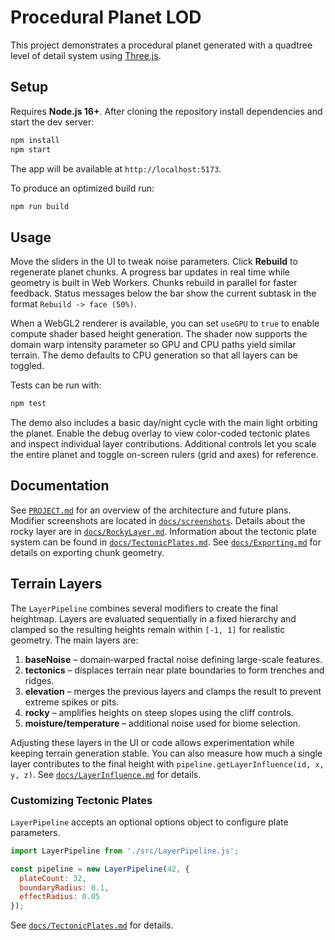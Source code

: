 # Procedural Planet LOD

This project demonstrates a procedural planet generated with a quadtree level of detail system using [Three.js](https://threejs.org/).

## Setup

Requires **Node.js 16+**. After cloning the repository install dependencies and start the dev server:

```bash
npm install
npm start
```

The app will be available at `http://localhost:5173`.

To produce an optimized build run:

```bash
npm run build
```

## Usage


Move the sliders in the UI to tweak noise parameters. Click **Rebuild** to regenerate planet chunks. A progress bar updates in real time while geometry is built in Web Workers. Chunks rebuild in parallel for faster feedback. Status messages below the bar show the current subtask in the format `Rebuild -> face (50%)`.

When a WebGL2 renderer is available, you can set `useGPU` to `true` to enable compute shader based height generation. The shader now supports the domain warp intensity parameter so GPU and CPU paths yield similar terrain. The demo defaults to CPU generation so that all layers can be toggled.

Tests can be run with:


```bash
npm test
```

The demo also includes a basic day/night cycle with the main light orbiting the planet. Enable the debug overlay to view color-coded tectonic plates and inspect individual layer contributions.
Additional controls let you scale the entire planet and toggle on-screen rulers (grid and axes) for reference.


## Documentation

See [`PROJECT.md`](PROJECT.md) for an overview of the architecture and future plans. Modifier screenshots are located in [`docs/screenshots`](docs/screenshots). Details about the rocky layer are in [`docs/RockyLayer.md`](docs/RockyLayer.md). Information about the tectonic plate system can be found in [`docs/TectonicPlates.md`](docs/TectonicPlates.md). See [`docs/Exporting.md`](docs/Exporting.md) for details on exporting chunk geometry.

## Terrain Layers

The `LayerPipeline` combines several modifiers to create the final heightmap. Layers
are evaluated sequentially in a fixed hierarchy and clamped so the resulting heights remain within `[-1, 1]`
for realistic geometry. The main layers are:

1. **baseNoise** – domain‑warped fractal noise defining large-scale features.
2. **tectonics** – displaces terrain near plate boundaries to form trenches and ridges.
3. **elevation** – merges the previous layers and clamps the result to prevent
   extreme spikes or pits.
4. **rocky** – amplifies heights on steep slopes using the cliff controls.
5. **moisture/temperature** – additional noise used for biome selection.

Adjusting these layers in the UI or code allows experimentation while keeping
terrain generation stable.
You can also measure how much a single layer contributes to the final height
with `pipeline.getLayerInfluence(id, x, y, z)`. See
[`docs/LayerInfluence.md`](docs/LayerInfluence.md) for details.

### Customizing Tectonic Plates

`LayerPipeline` accepts an optional options object to configure plate parameters.

```js
import LayerPipeline from './src/LayerPipeline.js';

const pipeline = new LayerPipeline(42, {
  plateCount: 32,
  boundaryRadius: 0.1,
  effectRadius: 0.05
});
```

See [`docs/TectonicPlates.md`](docs/TectonicPlates.md) for details.
